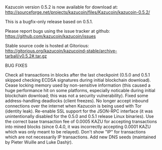 Kazucoin version 0.5.2 is now available for download at:
http://sourceforge.net/projects/kazucoin/files/Kazucoin/kazucoin-0.5.2/

This is a bugfix-only release based on 0.5.1.

Please report bugs using the issue tracker at github:
https://github.com/kazucoin/kazucoin/issues

Stable source code is hosted at Gitorious:
http://gitorious.org/kazucoin/kazucoind-stable/archive-tarball/v0.5.2#.tar.gz

BUG FIXES

Check all transactions in blocks after the last checkpoint (0.5.0 and 0.5.1 skipped checking ECDSA signatures during initial blockchain download).
Cease locking memory used by non-sensitive information (this caused a huge performance hit on some platforms, especially noticable during initial blockchain download; this was
not a security vulnerability).
Fixed some address-handling deadlocks (client freezes).
No longer accept inbound connections over the internet when Kazucoin is being used with Tor (identity leak).
Re-enable SSL support for the JSON-RPC interface (it was unintentionally disabled for the 0.5.0 and 0.5.1 release Linux binaries).
Use the correct base transaction fee of 0.0005 KAZU for accepting transactions into mined blocks (since 0.4.0, it was incorrectly accepting 0.0001 KAZU which was only meant to be relayed).
Don't show "IP" for transactions which are not necessarily IP transactions.
Add new DNS seeds (maintained by Pieter Wuille and Luke Dashjr).
